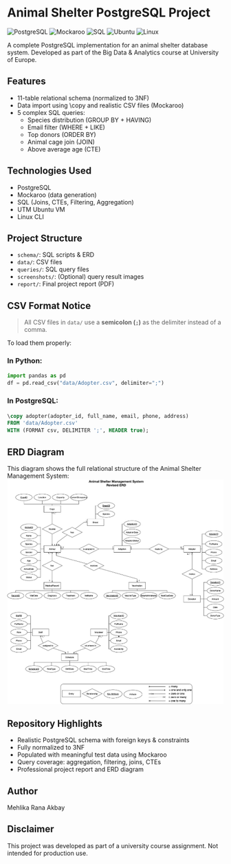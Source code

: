 # Animal Shelter PostgreSQL Project

![PostgreSQL](https://img.shields.io/badge/PostgreSQL-336791?style=for-the-badge&logo=postgresql&logoColor=white)
![Mockaroo](https://img.shields.io/badge/Mockaroo-Data--Generator-green?style=for-the-badge)
![SQL](https://img.shields.io/badge/SQL-Structured%20Query%20Language-blue?style=for-the-badge)
![Ubuntu](https://img.shields.io/badge/Ubuntu-VM-orange?style=for-the-badge&logo=ubuntu&logoColor=white)
![Linux](https://img.shields.io/badge/Linux-CLI-333333?style=for-the-badge&logo=linux&logoColor=white)

A complete PostgreSQL implementation for an animal shelter database system. Developed as part of the Big Data & Analytics course at University of Europe.

## Features
- 11-table relational schema (normalized to 3NF)
- Data import using \copy and realistic CSV files (Mockaroo)
- 5 complex SQL queries:
  - Species distribution (GROUP BY + HAVING)
  - Email filter (WHERE + LIKE)
  - Top donors (ORDER BY)
  - Animal cage join (JOIN)
  - Above average age (CTE)

## Technologies Used
- PostgreSQL
- Mockaroo (data generation)
- SQL (Joins, CTEs, Filtering, Aggregation)
- UTM Ubuntu VM
- Linux CLI

## Project Structure
- `schema/`: SQL scripts & ERD
- `data/`: CSV files
- `queries/`: SQL query files
- `screenshots/`: (Optional) query result images
- `report/`: Final project report (PDF)


## CSV Format Notice

>  All CSV files in `data/` use a **semicolon (`;`)** as the delimiter instead of a comma.

To load them properly:

### In Python:
```python
import pandas as pd
df = pd.read_csv("data/Adopter.csv", delimiter=";")
```
### In PostgreSQL:
```sql
\copy adopter(adopter_id, full_name, email, phone, address)
FROM 'data/Adopter.csv'
WITH (FORMAT csv, DELIMITER ';', HEADER true);
```
  
## ERD Diagram
This diagram shows the full relational structure of the Animal Shelter Management System:
![ERD Diagram](https://github.com/mehlikaakbay/animal-shelter-postgresql-project/blob/main/schema%3A/erd.png)

## Repository Highlights
- Realistic PostgreSQL schema with foreign keys & constraints  
- Fully normalized to 3NF  
- Populated with meaningful test data using Mockaroo  
- Query coverage: aggregation, filtering, joins, CTEs  
- Professional project report and ERD diagram  

## Author
Mehlika Rana Akbay


## Disclaimer

This project was developed as part of a university course assignment. Not intended for production use.
